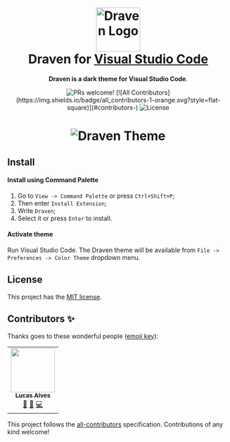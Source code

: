 <h1 align="center">
  <img src="https://user-images.githubusercontent.com/17712401/106828858-bccbbc80-6669-11eb-85e4-23a779a48d2a.png" alt="Draven Logo" width="100">
  <br>
  Draven for <a href="https://code.visualstudio.com/">Visual Studio Code</a>
  <br>
</h1>

<p align="center">
  <strong>Draven is a dark theme for Visual Studio Code</strong>.
</p>

<p align="center">
  <img src="https://img.shields.io/badge/PRs-welcome-%235FCC6F.svg" alt="PRs welcome!" />
  [![All Contributors](https://img.shields.io/badge/all_contributors-1-orange.svg?style=flat-square)](#contributors-)
  <img alt="License" src="https://img.shields.io/badge/license-MIT-%235FCC6F">
</p>

<h1 align="center">
  <img src="https://user-images.githubusercontent.com/17712401/106931363-44124200-66f5-11eb-8c32-db4a9f57831f.png" alt="Draven Theme">
</h1>

## Install

#### Install using Command Palette

1.  Go to `View -> Command Palette` or press `Ctrl+Shift+P`;
2.  Then enter `Install Extension`;
3.  Write `Draven`;
4.  Select it or press `Enter` to install.

#### Activate theme

Run Visual Studio Code. The Draven theme will be available from `File -> Preferences -> Color Theme` dropdown menu.


## License

This project has the [MIT license](LICENSE).

## Contributors ✨

Thanks goes to these wonderful people ([emoji key](https://allcontributors.org/docs/en/emoji-key)):

<!-- ALL-CONTRIBUTORS-LIST:START - Do not remove or modify this section -->
<!-- prettier-ignore-start -->
<!-- markdownlint-disable -->
<table>
  <tr>
    <td align="center"><a href="http://lucalves.me/"><img src="https://avatars.githubusercontent.com/u/17712401?v=4?s=100" width="100px;" alt=""/><br /><sub><b>Lucas Alves</b></sub></a><br /><a href="https://github.com/lucalves/draven-theme/pulls?q=is%3Apr+reviewed-by%3Alucalves" title="Reviewed Pull Requests">👀</a> <a href="https://github.com/lucalves/draven-theme/commits?author=lucalves" title="Documentation">📖</a> <a href="https://github.com/lucalves/draven-theme/commits?author=lucalves" title="Code">💻</a></td>
  </tr>
</table>

<!-- markdownlint-restore -->
<!-- prettier-ignore-end -->

<!-- ALL-CONTRIBUTORS-LIST:END -->

This project follows the [all-contributors](https://github.com/all-contributors/all-contributors) specification. Contributions of any kind welcome!
